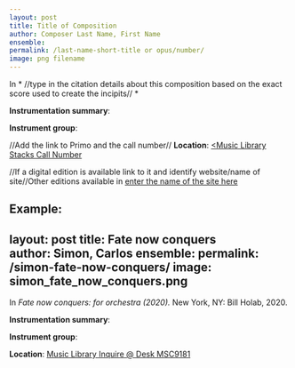 ```yaml
---
layout: post
title: Title of Composition
author: Composer Last Name, First Name
ensemble:
permalink: /last-name-short-title or opus/number/
image: png filename
---
```


In * //type in the citation details about this composition based on the exact score used to create the incipits// *

**Instrumentation summary**: 

**Instrument group**:

//Add the link to Primo and the call number// 
**Location**: <a href="Primo Link" target="_blank"><Music Library Stacks Call Number</a>

//If a digital edition is available link to it and identify website/name of site//Other editions available in <a href="external link" target="_blank">enter the name of the site here</a>



Example:
---
layout: post
title: Fate now conquers  
author: Simon, Carlos
ensemble:
permalink: /simon-fate-now-conquers/
image: simon_fate_now_conquers.png
---

In *Fate now conquers: for orchestra (2020).* New York, NY: Bill Holab, 2020.

**Instrumentation summary**: 

**Instrument group**:

**Location**: <a href="https://tufts-primo.hosted.exlibrisgroup.com/permalink/f/bnf7qa/01TUN_ALMA21281768720003851" target="_blank">Music Library Inquire @ Desk MSC9181</a>
